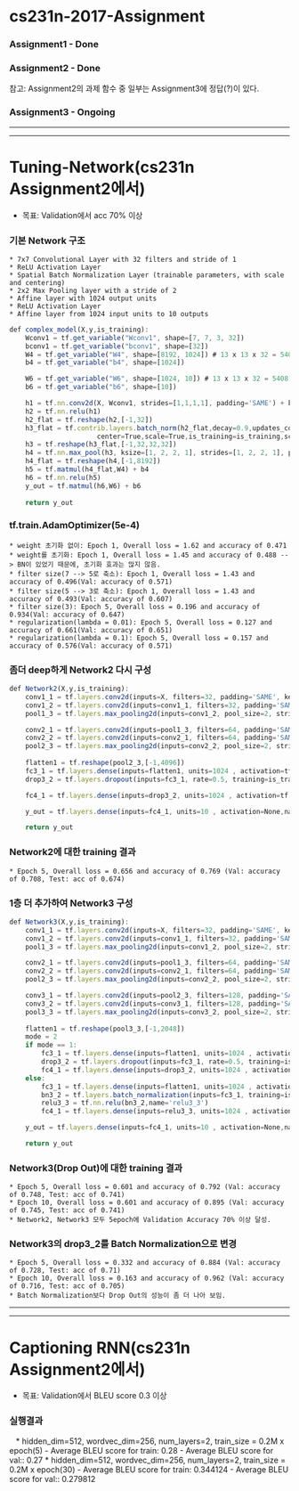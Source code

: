 # cs231n-2017-Assignment
### Assignment1 -  Done

### Assignment2 -  Done
참고: Assignment2의 과제 함수 중 일부는 Assignment3에 정답(?)이 있다.

### Assignment3 -  Ongoing

-----------------------------------------------------------
-----------------------------------------------------------
# Tuning-Network(cs231n Assignment2에서)
 - 목표: Validation에서 acc 70% 이상

### 기본 Network 구조 
	* 7x7 Convolutional Layer with 32 filters and stride of 1
	* ReLU Activation Layer
	* Spatial Batch Normalization Layer (trainable parameters, with scale and centering)
	* 2x2 Max Pooling layer with a stride of 2
	* Affine layer with 1024 output units
	* ReLU Activation Layer
	* Affine layer from 1024 input units to 10 outputs
``` js
def complex_model(X,y,is_training):
    Wconv1 = tf.get_variable("Wconv1", shape=[7, 7, 3, 32])
    bconv1 = tf.get_variable("bconv1", shape=[32])
    W4 = tf.get_variable("W4", shape=[8192, 1024]) # 13 x 13 x 32 = 5408
    b4 = tf.get_variable("b4", shape=[1024])        

    W6 = tf.get_variable("W6", shape=[1024, 10]) # 13 x 13 x 32 = 5408
    b6 = tf.get_variable("b6", shape=[10]) 

    h1 = tf.nn.conv2d(X, Wconv1, strides=[1,1,1,1], padding='SAME') + bconv1
    h2 = tf.nn.relu(h1)
    h2_flat = tf.reshape(h2,[-1,32])
    h3_flat = tf.contrib.layers.batch_norm(h2_flat,decay=0.9,updates_collections=None,epsilon=1e-5,
                      center=True,scale=True,is_training=is_training,scope='BN')
    h3 = tf.reshape(h3_flat,[-1,32,32,32])
    h4 = tf.nn.max_pool(h3, ksize=[1, 2, 2, 1], strides=[1, 2, 2, 1], padding='SAME', name='Pooling') # 6 x 6 x 32
    h4_flat = tf.reshape(h4,[-1,8192])
    h5 = tf.matmul(h4_flat,W4) + b4
    h6 = tf.nn.relu(h5)
    y_out = tf.matmul(h6,W6) + b6
    
    return y_out
``` 
	

### tf.train.AdamOptimizer(5e-4)
    * weight 초기화 없이: Epoch 1, Overall loss = 1.62 and accuracy of 0.471 
    * weight를 초기화: Epoch 1, Overall loss = 1.45 and accuracy of 0.488 --> BN이 있었기 때문에, 초기화 효과는 많지 않음.
    * filter size(7 --> 5로 축소): Epoch 1, Overall loss = 1.43 and accuracy of 0.496(Val: accuracy of 0.571)
    * filter size(5 --> 3로 축소): Epoch 1, Overall loss = 1.43 and accuracy of 0.493(Val: accuracy of 0.607)
    * filter size(3): Epoch 5, Overall loss = 0.196 and accuracy of 0.934(Val: accuracy of 0.647)
    * regularization(lambda = 0.01): Epoch 5, Overall loss = 0.127 and accuracy of 0.661(Val: accuracy of 0.651)
    * regularization(lambda = 0.1): Epoch 5, Overall loss = 0.157 and accuracy of 0.576(Val: accuracy of 0.571)


### 좀더 deep하게 Network2 다시 구성
``` js
def Network2(X,y,is_training):
    conv1_1 = tf.layers.conv2d(inputs=X, filters=32, padding='SAME', kernel_size=3, strides=1, activation=tf.nn.relu, name = 'conv1_1')
    conv1_2 = tf.layers.conv2d(inputs=conv1_1, filters=32, padding='SAME', kernel_size=3, strides=1, activation=tf.nn.relu,name = 'conv1_2')
    pool1_3 = tf.layers.max_pooling2d(inputs=conv1_2, pool_size=2, strides=2, padding='SAME', name= 'pool1_3')  # ==> (?, 16, 16, 32)

    conv2_1 = tf.layers.conv2d(inputs=pool1_3, filters=64, padding='SAME', kernel_size=3, strides=1, activation=tf.nn.relu, name = 'conv2_1')
    conv2_2 = tf.layers.conv2d(inputs=conv2_1, filters=64, padding='SAME', kernel_size=3, strides=1, activation=tf.nn.relu,name = 'conv2_2')
    pool2_3 = tf.layers.max_pooling2d(inputs=conv2_2, pool_size=2, strides=2, padding='SAME', name= 'pool2_3')  # ==> (?, 8, 8, 64)
    
    flatten1 = tf.reshape(pool2_3,[-1,4096])
    fc3_1 = tf.layers.dense(inputs=flatten1, units=1024 , activation=tf.nn.relu,name='fc3_1')
    drop3_2 = tf.layers.dropout(inputs=fc3_1, rate=0.5, training=is_training, name='drop3_2')

    fc4_1 = tf.layers.dense(inputs=drop3_2, units=1024 , activation=tf.nn.relu,name='fc4_1')

    y_out = tf.layers.dense(inputs=fc4_1, units=10 , activation=None,name='out')

    return y_out
```
### Network2에 대한 training 결과
	* Epoch 5, Overall loss = 0.656 and accuracy of 0.769 (Val: accuracy of 0.708, Test: acc of 0.674)
 
 
### 1층 더 추가하여 Network3 구성
``` js
def Network3(X,y,is_training):
    conv1_1 = tf.layers.conv2d(inputs=X, filters=32, padding='SAME', kernel_size=3, strides=1, activation=tf.nn.relu, name = 'conv1_1')
    conv1_2 = tf.layers.conv2d(inputs=conv1_1, filters=32, padding='SAME', kernel_size=3, strides=1, activation=tf.nn.relu,name = 'conv1_2')
    pool1_3 = tf.layers.max_pooling2d(inputs=conv1_2, pool_size=2, strides=2, padding='SAME', name= 'pool1_3')  # ==> (?, 16, 16, 32)

    conv2_1 = tf.layers.conv2d(inputs=pool1_3, filters=64, padding='SAME', kernel_size=3, strides=1, activation=tf.nn.relu, name = 'conv2_1')
    conv2_2 = tf.layers.conv2d(inputs=conv2_1, filters=64, padding='SAME', kernel_size=3, strides=1, activation=tf.nn.relu,name = 'conv2_2')
    pool2_3 = tf.layers.max_pooling2d(inputs=conv2_2, pool_size=2, strides=2, padding='SAME', name= 'pool2_3')  # ==> (?, 8, 8, 64)

    conv3_1 = tf.layers.conv2d(inputs=pool2_3, filters=128, padding='SAME', kernel_size=3, strides=1, activation=tf.nn.relu, name = 'conv3_1')
    conv3_2 = tf.layers.conv2d(inputs=conv3_1, filters=128, padding='SAME', kernel_size=3, strides=1, activation=tf.nn.relu,name = 'conv3_2')
    pool3_3 = tf.layers.max_pooling2d(inputs=conv3_2, pool_size=2, strides=2, padding='SAME', name= 'pool3_3')  # ==> (?, 4, 4, 128)
    
    flatten1 = tf.reshape(pool3_3,[-1,2048])
    mode = 2
    if mode == 1:
        fc3_1 = tf.layers.dense(inputs=flatten1, units=1024 , activation=tf.nn.relu,name='fc3_1')
        drop3_2 = tf.layers.dropout(inputs=fc3_1, rate=0.5, training=is_training, name='drop3_2')
        fc4_1 = tf.layers.dense(inputs=drop3_2, units=1024 , activation=tf.nn.relu,name='fc4_1')
    else:
        fc3_1 = tf.layers.dense(inputs=flatten1, units=1024 , activation=None,name='fc3_1')
        bn3_2 = tf.layers.batch_normalization(inputs=fc3_1, training=is_training,name='bn3_2')
        relu3_3 = tf.nn.relu(bn3_2,name='relu3_3')
        fc4_1 = tf.layers.dense(inputs=relu3_3, units=1024 , activation=tf.nn.relu,name='fc4_1')  

    y_out = tf.layers.dense(inputs=fc4_1, units=10 , activation=None,name='out')

    return y_out
``` 
 
### Network3(Drop Out)에 대한 training 결과
	* Epoch 5, Overall loss = 0.601 and accuracy of 0.792 (Val: accuracy of 0.748, Test: acc of 0.741)
	* Epoch 10, Overall loss = 0.601 and accuracy of 0.895 (Val: accuracy of 0.745, Test: acc of 0.741)
	* Network2, Network3 모두 5epoch에 Validation Accuracy 70% 이상 달성.
	
	
### Network3의 	drop3_2를 Batch Normalization으로 변경
	* Epoch 5, Overall loss = 0.332 and accuracy of 0.884 (Val: accuracy of 0.728, Test: acc of 0.71)
	* Epoch 10, Overall loss = 0.163 and accuracy of 0.962 (Val: accuracy of 0.716, Test: acc of 0.705)	
	* Batch Normalization보다 Drop Out의 성능이 좀 더 나아 보임.
 
 
 
-----------------------------------------------------------
-----------------------------------------------------------
# Captioning RNN(cs231n Assignment2에서)
 - 목표: Validation에서 BLEU score 0.3 이상
 
### 실행결과
    * hidden_dim=512, wordvec_dim=256, num_layers=2, train_size = 0.2M x epoch(5) 
        - Average BLEU score for train: 0.28
	- Average BLEU score for val:: 0.27
    * hidden_dim=512, wordvec_dim=256, num_layers=2, train_size = 0.2M x epoch(30)
        - Average BLEU score for train: 0.344124
	- Average BLEU score for val:: 0.279812 

